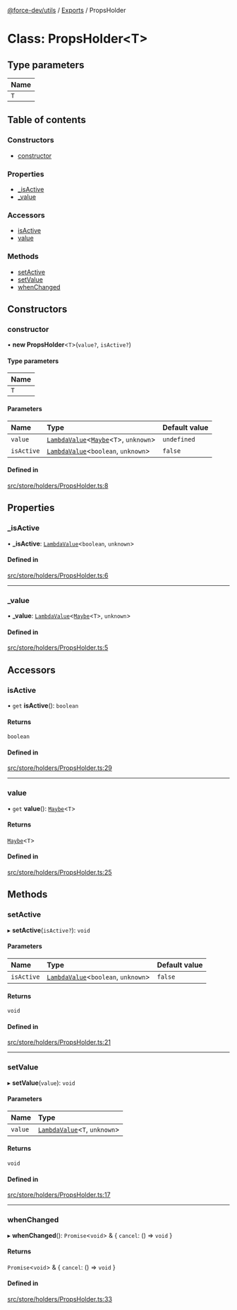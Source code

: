 [@force-dev/utils](../README.md) / [Exports](../modules.md) / PropsHolder

# Class: PropsHolder<T\>

## Type parameters

| Name |
| :------ |
| `T` |

## Table of contents

### Constructors

- [constructor](PropsHolder.md#constructor)

### Properties

- [\_isActive](PropsHolder.md#_isactive)
- [\_value](PropsHolder.md#_value)

### Accessors

- [isActive](PropsHolder.md#isactive)
- [value](PropsHolder.md#value)

### Methods

- [setActive](PropsHolder.md#setactive)
- [setValue](PropsHolder.md#setvalue)
- [whenChanged](PropsHolder.md#whenchanged)

## Constructors

### constructor

• **new PropsHolder**<`T`\>(`value?`, `isActive?`)

#### Type parameters

| Name |
| :------ |
| `T` |

#### Parameters

| Name | Type | Default value |
| :------ | :------ | :------ |
| `value` | [`LambdaValue`](../modules.md#lambdavalue)<[`Maybe`](../modules.md#maybe)<`T`\>, `unknown`\> | `undefined` |
| `isActive` | [`LambdaValue`](../modules.md#lambdavalue)<`boolean`, `unknown`\> | `false` |

#### Defined in

[src/store/holders/PropsHolder.ts:8](https://github.com/epifanovmd/utils/blob/4aca669/src/store/holders/PropsHolder.ts#L8)

## Properties

### \_isActive

• **\_isActive**: [`LambdaValue`](../modules.md#lambdavalue)<`boolean`, `unknown`\>

#### Defined in

[src/store/holders/PropsHolder.ts:6](https://github.com/epifanovmd/utils/blob/4aca669/src/store/holders/PropsHolder.ts#L6)

___

### \_value

• **\_value**: [`LambdaValue`](../modules.md#lambdavalue)<[`Maybe`](../modules.md#maybe)<`T`\>, `unknown`\>

#### Defined in

[src/store/holders/PropsHolder.ts:5](https://github.com/epifanovmd/utils/blob/4aca669/src/store/holders/PropsHolder.ts#L5)

## Accessors

### isActive

• `get` **isActive**(): `boolean`

#### Returns

`boolean`

#### Defined in

[src/store/holders/PropsHolder.ts:29](https://github.com/epifanovmd/utils/blob/4aca669/src/store/holders/PropsHolder.ts#L29)

___

### value

• `get` **value**(): [`Maybe`](../modules.md#maybe)<`T`\>

#### Returns

[`Maybe`](../modules.md#maybe)<`T`\>

#### Defined in

[src/store/holders/PropsHolder.ts:25](https://github.com/epifanovmd/utils/blob/4aca669/src/store/holders/PropsHolder.ts#L25)

## Methods

### setActive

▸ **setActive**(`isActive?`): `void`

#### Parameters

| Name | Type | Default value |
| :------ | :------ | :------ |
| `isActive` | [`LambdaValue`](../modules.md#lambdavalue)<`boolean`, `unknown`\> | `false` |

#### Returns

`void`

#### Defined in

[src/store/holders/PropsHolder.ts:21](https://github.com/epifanovmd/utils/blob/4aca669/src/store/holders/PropsHolder.ts#L21)

___

### setValue

▸ **setValue**(`value`): `void`

#### Parameters

| Name | Type |
| :------ | :------ |
| `value` | [`LambdaValue`](../modules.md#lambdavalue)<`T`, `unknown`\> |

#### Returns

`void`

#### Defined in

[src/store/holders/PropsHolder.ts:17](https://github.com/epifanovmd/utils/blob/4aca669/src/store/holders/PropsHolder.ts#L17)

___

### whenChanged

▸ **whenChanged**(): `Promise`<`void`\> & { `cancel`: () => `void`  }

#### Returns

`Promise`<`void`\> & { `cancel`: () => `void`  }

#### Defined in

[src/store/holders/PropsHolder.ts:33](https://github.com/epifanovmd/utils/blob/4aca669/src/store/holders/PropsHolder.ts#L33)
